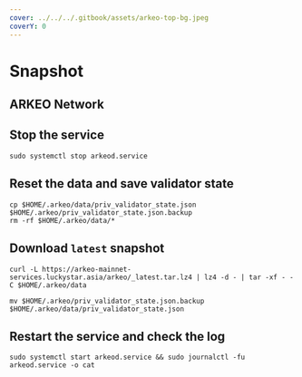 ```yaml
---
cover: ../../../.gitbook/assets/arkeo-top-bg.jpeg
coverY: 0
---
```


# Snapshot

## ARKEO Network

## Stop the service

```
sudo systemctl stop arkeod.service
```

## Reset the data and save validator state

```
cp $HOME/.arkeo/data/priv_validator_state.json $HOME/.arkeo/priv_validator_state.json.backup
rm -rf $HOME/.arkeo/data/*
```

## Download `latest` snapshot

```
curl -L https://arkeo-mainnet-services.luckystar.asia/arkeo/_latest.tar.lz4 | lz4 -d - | tar -xf - -C $HOME/.arkeo/data
```

```
mv $HOME/.arkeo/priv_validator_state.json.backup $HOME/.arkeo/data/priv_validator_state.json
```

## Restart the service and check the log

```
sudo systemctl start arkeod.service && sudo journalctl -fu arkeod.service -o cat
```
